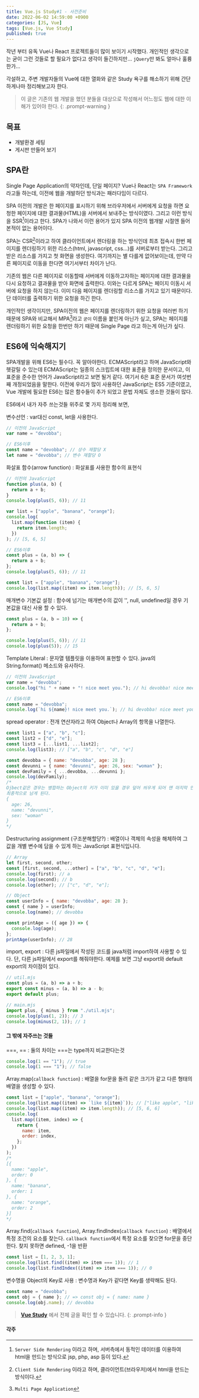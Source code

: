 ```yaml
---
title: Vue.js Study#1 - 사전준비
date: 2022-06-02 14:59:00 +0900
categories: [JS, Vue]
tags: [Vue.js, Vue Study]
published: true
---
```


작년 부터 유독 Vue나 React 프로젝트들이 많이 보이기 시작했다.
개인적인 생각으로는 굳이 그런 것들로 할 필요가 없다고 생각이 들긴하지만...
`jQuery`만 봐도 얼마나 훌륭한가...

각설하고, 주변 개발자들의 Vue에 대한 열화와 같은 Study 욕구를 해소하기 위해 간단하게나마 정리해보고자 한다.

<!-- prettier-ignore -->
> 이 글은 기존의 웹 개발을 했던 분들을 대상으로 작성해서 어느정도 웹에 대한 이해가 있어야 한다.
{: .prompt-warning }

## 목표

- 개발환경 세팅
- 게시판 만들어 보기

## SPA란

Single Page Application의 약자인데, 단일 페이지? Vue나 React는 `SPA Framework`라고들 하는데, 이전에 웹을 개발하던 방식과는 패러다임이 다르다.

SPA 이전의 개발은 한 페이지를 표시하기 위해 브라우저에서 서버에게 요청을 하면 요청한 페이지에 대한 결과물(HTML)을 서버에서 보내주는 방식이였다.
그리고 이런 방식을 SSR[^ssr]이라고 한다. SPA가 나와서 이런 용어가 있지 SPA 이전의 웹개발 시절엔 들어본적이 없는 용어이다.

SPA는 CSR[^csr]이라고 하여 클라이언트에서 렌더링을 하는 방식인데 최초 접속시 한번 페이지를 렌더링하기 위한 리소스(html, javascript, css...)를 서버로부터 받는다.
그리고 받은 리소스를 가지고 첫 화면을 생성한다. 여기까지는 별 다를게 없어보이는데, 만약 다른 페이지로 이동을 한다면 여기서부터 차이가 난다.

기존의 웹은 다른 페이지로 이동할때 서버에게 이동하고자하는 페이지에 대한 결과물을 다시 요청하고 결과물을 받아 화면에 출력한다.
이와는 다르게 SPA는 페이지 이동시 서버에 요청을 하지 않는다. 이미 다음 페이지를 렌더링할 리소스를 가지고 있기 때문이다. 단 데이터를 출력하기 위한 요청을 하긴 한다.

개인적인 생각이지만, SPA이전의 웹은 페이지를 렌더링하기 위한 요청을 여러번 하기 때문에 SPA와 비교해서 MPA[^mpa]라고 `굳이` 이름을 붙인게 아닌가 싶고,
SPA는 페이지를 렌더링하기 위한 요청을 한번만 하기 때문에 Single Page 라고 하는게 아닌가 싶다.

## ES6에 익숙해지기

SPA개발을 위해 ES6는 필수다. 꼭 알아야한다.
ECMAScript라고 하며 JavaScript와 헷갈릴 수 있는데 ECMAScript는 일종의 스크립트에 대한 표준을 정의한 문서이고, 이 표준을 준수한 언어가 JavaScript라고 보면 될거 같다.
여기서 6은 표준 문서가 여섯번째 개정되었음을 말한다.
이전에 우리가 많이 사용하던 JavaScript는 ES5 기준이였고, Vue 개발에 필요한 ES6는 많은 함수들이 추가 되었고 문법 자체도 생소한 것들이 많다.

ES6에서 내가 자주 쓰는것들 위주로 몇 가지 정리해 보면,

변수선언
: var대신 const, let을 사용한다.

```javascript
// 이전의 JavaScript
var name = "devobba";

// ES6이후
const name = "devobba"; // 상수 재할당 X
let name = "devobba"; // 변수 재할당 O
```

화살표 함수(arrow function)
: 화살표를 사용한 함수의 표현식

```javascript
// 이전의 JavaScript
function plus(a, b) {
  return a + b;
}
console.log(plus(5, 6)); // 11

var list = ["apple", "banana", "orange"];
console.log(
  list.map(function (item) {
    return item.length;
  })
); // [5, 6, 5]

// ES6이후
const plus = (a, b) => {
  return a + b;
};
console.log(plus(5, 6)); // 11

const list = ["apple", "banana", "orange"];
console.log(list.map((item) => item.length)); // [5, 6, 5]
```

매개변수 기본값 설정
: 함수에 넘기는 매개변수의 값이 '', null, undefined일 경우 기본값을 대신 사용 할 수 있다.

```javascript
const plus = (a, b = 10) => {
  return a + b;
};

console.log(plus(5, 6)); // 11
console.log(plus(5)); // 15
```

Template Literal
: 문자열 템플릿을 이용하여 표현할 수 있다. java의 String.format() 메소드와 유사하다.

```javascript
// 이전의 JavaScript
var name = "devobba";
console.log("hi " + name + "! nice meet you."); // hi devobba! nice meet you.

// ES6이후
const name = "devobba";
console.log(`hi ${name}! nice meet you.`); // hi devobba! nice meet you.
```

spread operator
: 전개 연산자라고 하여 Object나 Array의 항목을 나열한다.

```javascript
const list1 = ["a", "b", "c"];
const list2 = ["d", "e"];
const list3 = [...list1, ...list2];
console.log(list3); // ["a", "b", "c", "d", "e"]

const devobba = { name: "devobba", age: 28 };
const devunni = { name: "devunni", age: 26, sex: "woman" };
const devFamily = { ...devobba, ...devunni };
console.log(devFamily);
/*
Ojbect같은 경우는 병합하는 Object의 키가 이미 있을 경우 덮어 씌우게 되어 맨 마지막 인자의 값이
최종적으로 남게 된다.
{
  age: 26,
  name: "devunni",
  sex: "woman"
}
*/
```

Destructuring assignment (구조분해할당?)
: 배열이나 객체의 속성을 해체하여 그 값을 개별 변수에 담을 수 있게 하는 JavaScript 표현식입니다.

```javascript
// Array
let first, second, other;
const [first, second, ...other] = ["a", "b", "c", "d", "e"];
console.log(first); // a
console.log(second); // b
console.log(other); // ["c", "d", "e"];

// Object
const userInfo = { name: "devobba", age: 28 };
const { name } = userInfo;
console.log(name); // devobba

const printAge = ({ age }) => {
  console.log(age);
};
printAge(userInfo); // 28
```

import, export
: 다른 js파일에서 작성된 코드를 java처럼 import하여 사용할 수 있다. 단, 다른 js파일에서 export를 해줘야한다. 예제를 보면 그냥 export와 default export의 차이점이 있다.

```javascript
// util.mjs
const plus = (a, b) => a + b;
export const minus = (a, b) => a - b;
export default plus;

// main.mjs
import plus, { minus } from "./util.mjs";
console.log(plus(1, 2)); // 3
console.log(minus(2, 1)); // 1
```

#### 그 밖에 자주쓰는 것들

===, ==
: 둘의 차이는 ===는 type까지 비교한다는것

```javascript
console.log(1 == "1"); // true
console.log(1 === "1"); // false
```

Array.map(`callback function`)
: 배열을 for문을 돌려 같은 크기가 같고 다른 형태의 배열을 생성할 수 있다.

```javascript
const list = ["apple", "banana", "orange"];
console.log(list.map((item) => `like ${item}`)); // ["like apple", "like banana", "like orange"]
console.log(list.map((item) => item.length)); // [5, 6, 6]
console.log(
  list.map((item, index) => {
    return {
      name: item,
      order: index,
    };
  })
);
/*
[{
  name: "apple",
  order: 0
}, {
  name: "banana",
  order: 1
}, {
  name: "orange",
  order: 2
}]
*/
```

Array.find(`callback function`), Array.findIndex(`callback function`)
: 배열에서 특정 조건의 요소를 찾는다. `callback function`에서 특정 요소를 찾으면 for문을 중단한다. 찾지 못하면 defined, -1을 반환

```javascript
const list = [1, 2, 3, 1];
console.log(list.find((item) => item === 1)); // 1
console.log(list.findIndex((item) => item === 1)); // 0
```

변수명을 Object의 Key로 사용
: 변수명과 Key가 같다면 Key를 생략해도 된다.

```javascript
const name = "devobba";
const obj = { name }; // => const obj = { name: name }
console.log(obj.name); // devobba
```

<!-- prettier-ignore -->
> [**Vue Study**](/tags/vue-study) 에서 전체 글을 확인 할 수 있습니다.
{: .prompt-info }

#### 각주

[^ssr]: `Server Side Rendering` 이라고 하며, 서버측에서 동적인 데이터를 이용하여 html을 만드는 방식으로 jsp, php, asp 등이 있다.
[^csr]: `Client Side Rendering` 이라고 하며, 클라이언트(브라우저)에서 html을 만드는 방식이다.
[^mpa]: `Multi Page Application`
